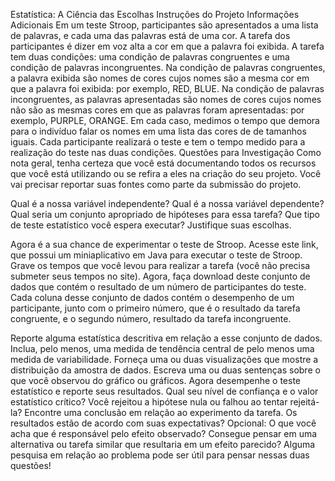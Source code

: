 Estatística: A Ciência das Escolhas
Instruções do Projeto
Informações Adicionais
Em um teste Stroop, participantes são apresentados a uma lista de palavras, e cada uma das palavras está de uma cor. A tarefa dos participantes é dizer em voz alta a cor em que a palavra foi exibida. 
A tarefa tem duas condições: uma condição de palavras congruentes e uma condição de palavras incongruentes. Na condição de palavras congruentes, a palavra exibida são nomes de cores cujos nomes são a mesma cor em que a palavra foi exibida: por exemplo, RED, BLUE. 
Na condição de palavras incongruentes, as palavras apresentadas são nomes de cores cujos nomes não são as mesmas cores em que as palavras foram apresentadas: por exemplo, PURPLE, ORANGE. 
Em cada caso, medimos o tempo que demora para o indivíduo falar os nomes em uma lista das cores de de tamanhos iguais. Cada participante realizará o teste e tem o tempo medido para a realização do teste nas duas condições.
Questões para Investigação
Como nota geral, tenha certeza que você está documentando todos os recursos que você está utilizando ou se refira a eles na criação do seu projeto. Você vai precisar reportar suas fontes como parte da submissão do projeto.

Qual é a nossa variável independente? Qual é a nossa variável dependente?
Qual seria um conjunto apropriado de hipóteses para essa tarefa? Que tipo de teste estatístico você espera executar? Justifique suas escolhas.

Agora é a sua chance de experimentar o teste de Stroop. Acesse este link, que possui um miniaplicativo em Java para executar o teste de Stroop. Grave os tempos que você levou para realizar a tarefa (você não precisa submeter seus tempos no site). Agora, faça download deste conjunto de dados que contém o resultado de um número de participantes do teste. Cada coluna desse conjunto de dados contém o desempenho de um participante, junto com o primeiro número, que é o resultado da tarefa congruente, e o segundo número, resultado da tarefa incongruente.

Reporte alguma estatística descritiva em relação a esse conjunto de dados. Inclua, pelo menos, uma medida de tendência central de pelo menos uma medida de variabilidade.
Forneça uma ou duas visualizações que mostre a distribuição da amostra de dados. Escreva uma ou duas sentenças sobre o que você observou do gráfico ou gráficos.
Agora desempenhe o teste estatístico e reporte seus resultados. Qual seu nível de confiança e o valor estatístico crítico? Você rejeitou a hipótese nula ou falhou ao tentar rejeitá-la? Encontre uma conclusão em relação ao experimento da tarefa. Os resultados estão de acordo com suas expectativas?
Opcional: O que você acha que é responsável pelo efeito observado? Consegue pensar em uma alternativa ou tarefa similar que resultaria em um efeito parecido? Alguma pesquisa em relação ao problema pode ser útil para pensar nessas duas questões!

